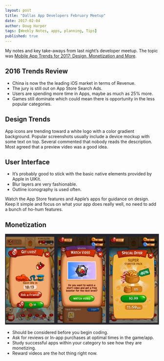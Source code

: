 ```yaml
---
layout: post
title: "Dallas App Developers February Meetup"
date: 2017-02-04
author: Doug Harper
tags: [Weekly Notes, apps, planning, Tips]
published: true
---
```


My notes and key take-aways from last night’s developer meetup.  The topic was [Mobile App Trends for 2017: Design, Monetization and More](http://www.slideshare.net/nickculbertson/mobile-app-trends-for-2017-design-monetization-more "Dallas App Developers Meetup slides"). 

## 2016 Trends Review

- China is now the the leading iOS market in terms of Revenue.
- The jury is still out on App Store Search Ads.
- Users are spending more time in Apps, maybe as much as 25% more.
- Games still dominate which could mean there is opportunity in the less popular categories.

## Design Trends

App icons are trending toward a white logo with a color gradient background. Popular screenshots usually include a device mockup with some text on top.  Several commented that nobody reads the description.  Most agreed that a preview video was a good idea.

## User Interface

- It’s probably good to stick with the basic native elements provided by Apple in UIKit.
- Blur layers are very fashionable.
- Outline iconography is used often.

Watch the App Store features and Apple’s apps for guidance on design. Keep it simple and focus on what your app does really well, no need to add a bunch of ho-hum features.  


## Monetization 

![App Monetization Image](/images/App-Monetization.png)

- Should be considered before you begin coding.
- Ask for reviews or In-app purchases at optimal times in the game/app.
- Study successful apps within your category to see how they are monetizing.
- Reward videos are the hot thing right now.
